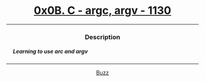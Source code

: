 # [<center>0x0B. C - argc, argv - 1130</center>](https://intranet.hbtn.io/projects/1130#quiz-completed)
 ---
 ### <center>Description</center> 
 ##### &emsp; Learning to use arc and argv
 ---
 [<center>Buzz</center>](https://intranet.hbtn.io/projects/1130#quiz-completed)
